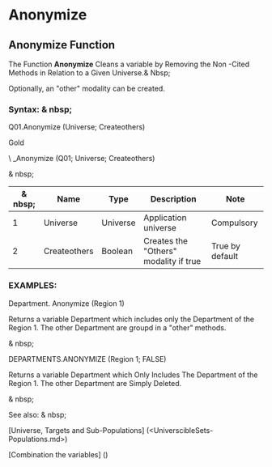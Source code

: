 # Anonymize

## Anonymize Function

The Function **Anonymize** Cleans a variable by Removing the Non -Cited Methods in Relation to a Given Universe.& Nbsp;

Optionally, an "other" modality can be created.

### Syntax: & nbsp;

Q01.Anonymize (Universe; Createothers)

Gold

\ _Anonymize (Q01; Universe; Createothers)

& nbsp;

|& nbsp;|**Name** |**Type** |**Description** |**Note** |
|--- |--- |--- |--- |--- |
|&#49;|Universe |Universe |Application universe |Compulsory |
|&#50;|Createothers |Boolean |Creates the "Others" modality if true |True by default |

### EXAMPLES:

Department. Anonymize (Region 1)

Returns a variable Department which includes only the Department of the Region 1. The other Department are groupd in a "other" methods.

& nbsp;

DEPARTMENTS.ANONYMIZE (Region 1; FALSE)

Returns a variable Department which Only Includes The Department of the Region 1. The other Department are Simply Deleted.

& nbsp;

See also: & nbsp;

[Universe, Targets and Sub-Populations] (<UniverscibleSets-Populations.md>)

[Combination the variables] (<combination thevariables1.md>)